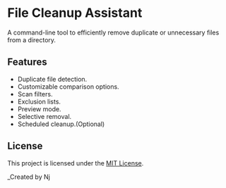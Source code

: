 # File Cleanup Assistant

A command-line tool to efficiently remove duplicate or unnecessary files from a directory.

## Features

- Duplicate file detection.
- Customizable comparison options.
- Scan filters.
- Exclusion lists.
- Preview mode.
- Selective removal.
- Scheduled cleanup.(Optional)

## License

This project is licensed under the [MIT License](LICENSE).

\_Created by Nj

